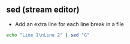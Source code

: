 ## sed (stream editor)

- Add an extra line for each line break in a file

```sh
echo "Line 1\nLine 2" | sed "G"
```
